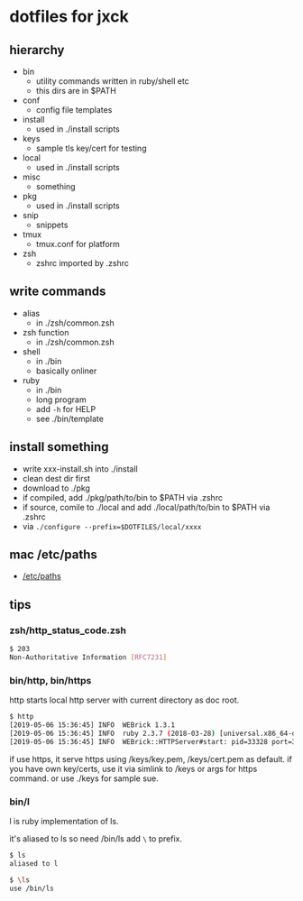 # dotfiles for jxck

## hierarchy

- bin
  - utility commands written in ruby/shell etc
  - this dirs are in $PATH
- conf
  - config file templates
- install
  - used in ./install scripts
- keys
  - sample tls key/cert for testing
- local
  - used in ./install scripts
- misc
  - something
- pkg
  - used in ./install scripts
- snip
  - snippets
- tmux
  - tmux.conf for platform
- zsh
  - zshrc imported by .zshrc


## write commands

- alias
  - in ./zsh/common.zsh
- zsh function
  - in ./zsh/common.zsh
- shell
  - in ./bin
  - basically onliner
- ruby
  - in ./bin
  - long program
  - add `-h` for HELP
  - see ./bin/template


## install something

- write xxx-install.sh into ./install
- clean dest dir first
- download to ./pkg
- if compiled, add ./pkg/path/to/bin to $PATH via .zshrc
- if source, comile to ./local and add ./local/path/to/bin to $PATH via .zshrc
- via `./configure --prefix=$DOTFILES/local/xxxx`



## mac /etc/paths

- [/etc/paths](./misc/mac.etc.paths)


## tips

### zsh/http_status_code.zsh

```sh
$ 203
Non-Authoritative Information [RFC7231]
```

### bin/http, bin/https

http starts local http server with current directory as doc root.


```sh
$ http
[2019-05-06 15:36:45] INFO  WEBrick 1.3.1
[2019-05-06 15:36:45] INFO  ruby 2.3.7 (2018-03-28) [universal.x86_64-darwin18]
[2019-05-06 15:36:45] INFO  WEBrick::HTTPServer#start: pid=33328 port=3000
```

if use https, it serve https using /keys/key.pem, /keys/cert.pem as default.
if you have own key/certs, use it via simlink to /keys or args for https command.
or use ./keys for sample sue.


### bin/l

l is ruby implementation of ls.

it's aliased to ls so need /bin/ls add `\` to prefix.

```sh
$ ls
aliased to l

$ \ls
use /bin/ls
```
